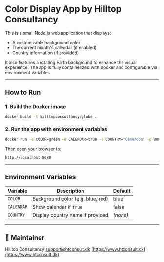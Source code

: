 
#  Color Display App by Hilltop Consultancy

This is a small Node.js web application that displays:

- A customizable background color
- The current month's calendar (if enabled)
- Country information (if provided)

It also features a rotating Earth background to enhance the visual experience. The app is fully containerized with Docker and configurable via environment variables.

---

## How to Run

###  1. Build the Docker image

```bash
docker build -t hilltopconsultancy/globe .
````

###  2. Run the app with environment variables

```bash
docker run -e COLOR=green -e CALENDAR=true -e COUNTRY="Cameroon" -p 8080:8080 hilltopconsultancy/globe
```

Then open your browser to:

```
http://localhost:8080
```

---

##  Environment Variables

| Variable   | Description                       | Default  |
| ---------- | --------------------------------- | -------- |
| `COLOR`    | Background color (e.g. blue, red) | blue     |
| `CALENDAR` | Show calendar if `true`           | false    |
| `COUNTRY`  | Display country name if provided  | *(none)* |

---

## 👤 Maintainer

Hilltop Consultancy
 [support@htconsult.dk](mailto:support@htconsult.dk)
 [https://www.htconsult.dk](https://www.htconsult.dk)


